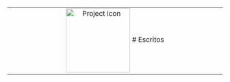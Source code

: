 <table align="center"><tr><td align="center" width="9999">
<img src="https://kuon.s-ul.eu/yztG5JzT" align="center" width="150" alt="Project icon">
# Escritos

